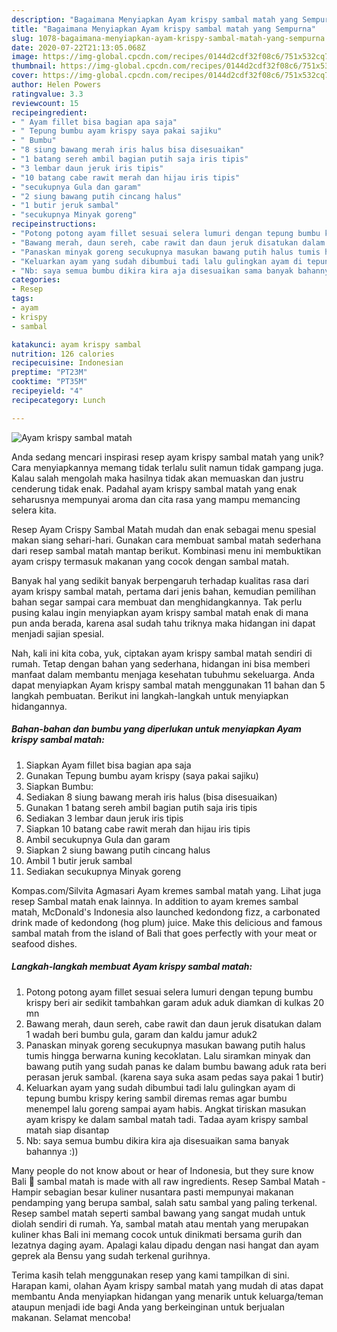 ```yaml
---
description: "Bagaimana Menyiapkan Ayam krispy sambal matah yang Sempurna"
title: "Bagaimana Menyiapkan Ayam krispy sambal matah yang Sempurna"
slug: 1078-bagaimana-menyiapkan-ayam-krispy-sambal-matah-yang-sempurna
date: 2020-07-22T21:13:05.068Z
image: https://img-global.cpcdn.com/recipes/0144d2cdf32f08c6/751x532cq70/ayam-krispy-sambal-matah-foto-resep-utama.jpg
thumbnail: https://img-global.cpcdn.com/recipes/0144d2cdf32f08c6/751x532cq70/ayam-krispy-sambal-matah-foto-resep-utama.jpg
cover: https://img-global.cpcdn.com/recipes/0144d2cdf32f08c6/751x532cq70/ayam-krispy-sambal-matah-foto-resep-utama.jpg
author: Helen Powers
ratingvalue: 3.3
reviewcount: 15
recipeingredient:
- " Ayam fillet bisa bagian apa saja"
- " Tepung bumbu ayam krispy saya pakai sajiku"
- " Bumbu"
- "8 siung bawang merah iris halus bisa disesuaikan"
- "1 batang sereh ambil bagian putih saja iris tipis"
- "3 lembar daun jeruk iris tipis"
- "10 batang cabe rawit merah dan hijau iris tipis"
- "secukupnya Gula dan garam"
- "2 siung bawang putih cincang halus"
- "1 butir jeruk sambal"
- "secukupnya Minyak goreng"
recipeinstructions:
- "Potong potong ayam fillet sesuai selera lumuri dengan tepung bumbu krispy beri air sedikit tambahkan garam aduk aduk diamkan di kulkas 20 mn"
- "Bawang merah, daun sereh, cabe rawit dan daun jeruk disatukan dalam 1 wadah beri bumbu gula, garam dan kaldu jamur aduk2"
- "Panaskan minyak goreng secukupnya masukan bawang putih halus tumis hingga berwarna kuning kecoklatan. Lalu siramkan minyak dan bawang putih yang sudah panas ke dalam bumbu bawang aduk rata beri perasan jeruk sambal. (karena saya suka asam pedas saya pakai 1 butir)"
- "Keluarkan ayam yang sudah dibumbui tadi lalu gulingkan ayam di tepung bumbu krispy kering sambil diremas remas agar bumbu menempel lalu goreng sampai ayam habis. Angkat tiriskan masukan ayam krispy ke dalam sambal matah tadi. Tadaa ayam krispy sambal matah siap disantap"
- "Nb: saya semua bumbu dikira kira aja disesuaikan sama banyak bahannya :))"
categories:
- Resep
tags:
- ayam
- krispy
- sambal

katakunci: ayam krispy sambal 
nutrition: 126 calories
recipecuisine: Indonesian
preptime: "PT23M"
cooktime: "PT35M"
recipeyield: "4"
recipecategory: Lunch

---
```



![Ayam krispy sambal matah](https://img-global.cpcdn.com/recipes/0144d2cdf32f08c6/751x532cq70/ayam-krispy-sambal-matah-foto-resep-utama.jpg)

Anda sedang mencari inspirasi resep ayam krispy sambal matah yang unik? Cara menyiapkannya memang tidak terlalu sulit namun tidak gampang juga. Kalau salah mengolah maka hasilnya tidak akan memuaskan dan justru cenderung tidak enak. Padahal ayam krispy sambal matah yang enak seharusnya mempunyai aroma dan cita rasa yang mampu memancing selera kita.

Resep Ayam Crispy Sambal Matah mudah dan enak sebagai menu spesial makan siang sehari-hari. Gunakan cara membuat sambal matah sederhana dari resep sambal matah mantap berikut. Kombinasi menu ini membuktikan ayam crispy termasuk makanan yang cocok dengan sambal matah.

Banyak hal yang sedikit banyak berpengaruh terhadap kualitas rasa dari ayam krispy sambal matah, pertama dari jenis bahan, kemudian pemilihan bahan segar sampai cara membuat dan menghidangkannya. Tak perlu pusing kalau ingin menyiapkan ayam krispy sambal matah enak di mana pun anda berada, karena asal sudah tahu triknya maka hidangan ini dapat menjadi sajian spesial.


Nah, kali ini kita coba, yuk, ciptakan ayam krispy sambal matah sendiri di rumah. Tetap dengan bahan yang sederhana, hidangan ini bisa memberi manfaat dalam membantu menjaga kesehatan tubuhmu sekeluarga. Anda dapat menyiapkan Ayam krispy sambal matah menggunakan 11 bahan dan 5 langkah pembuatan. Berikut ini langkah-langkah untuk menyiapkan hidangannya.

<!--inarticleads1-->

##### Bahan-bahan dan bumbu yang diperlukan untuk menyiapkan Ayam krispy sambal matah:

1. Siapkan  Ayam fillet bisa bagian apa saja
1. Gunakan  Tepung bumbu ayam krispy (saya pakai sajiku)
1. Siapkan  Bumbu:
1. Sediakan 8 siung bawang merah iris halus (bisa disesuaikan)
1. Gunakan 1 batang sereh ambil bagian putih saja iris tipis
1. Sediakan 3 lembar daun jeruk iris tipis
1. Siapkan 10 batang cabe rawit merah dan hijau iris tipis
1. Ambil secukupnya Gula dan garam
1. Siapkan 2 siung bawang putih cincang halus
1. Ambil 1 butir jeruk sambal
1. Sediakan secukupnya Minyak goreng


Kompas.com/Silvita Agmasari Ayam kremes sambal matah yang. Lihat juga resep Sambal matah enak lainnya. In addition to ayam kremes sambal matah, McDonald&#39;s Indonesia also launched kedondong fizz, a carbonated drink made of kedondong (hog plum) juice. Make this delicious and famous sambal matah from the island of Bali that goes perfectly with your meat or seafood dishes. 

<!--inarticleads2-->

##### Langkah-langkah membuat Ayam krispy sambal matah:

1. Potong potong ayam fillet sesuai selera lumuri dengan tepung bumbu krispy beri air sedikit tambahkan garam aduk aduk diamkan di kulkas 20 mn
1. Bawang merah, daun sereh, cabe rawit dan daun jeruk disatukan dalam 1 wadah beri bumbu gula, garam dan kaldu jamur aduk2
1. Panaskan minyak goreng secukupnya masukan bawang putih halus tumis hingga berwarna kuning kecoklatan. Lalu siramkan minyak dan bawang putih yang sudah panas ke dalam bumbu bawang aduk rata beri perasan jeruk sambal. (karena saya suka asam pedas saya pakai 1 butir)
1. Keluarkan ayam yang sudah dibumbui tadi lalu gulingkan ayam di tepung bumbu krispy kering sambil diremas remas agar bumbu menempel lalu goreng sampai ayam habis. Angkat tiriskan masukan ayam krispy ke dalam sambal matah tadi. Tadaa ayam krispy sambal matah siap disantap
1. Nb: saya semua bumbu dikira kira aja disesuaikan sama banyak bahannya :))


Many people do not know about or hear of Indonesia, but they sure know Bali 🙂 sambal matah is made with all raw ingredients. Resep Sambal Matah - Hampir sebagian besar kuliner nusantara pasti mempunyai makanan pendamping yang berupa sambal, salah satu sambal yang paling terkenal. Resep sambel matah seperti sambal bawang yang sangat mudah untuk diolah sendiri di rumah. Ya, sambal matah atau mentah yang merupakan kuliner khas Bali ini memang cocok untuk dinikmati bersama gurih dan lezatnya daging ayam. Apalagi kalau dipadu dengan nasi hangat dan ayam geprek ala Bensu yang sudah terkenal gurihnya. 

Terima kasih telah menggunakan resep yang kami tampilkan di sini. Harapan kami, olahan Ayam krispy sambal matah yang mudah di atas dapat membantu Anda menyiapkan hidangan yang menarik untuk keluarga/teman ataupun menjadi ide bagi Anda yang berkeinginan untuk berjualan makanan. Selamat mencoba!
